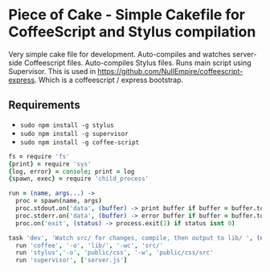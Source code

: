Piece of Cake - Simple Cakefile for CoffeeScript and Stylus compilation
=============

Very simple cake file for development. Auto-compiles and watches server-side Coffeescript files. Auto-compiles Stylus files. Runs main script using Supervisor. This is used in https://github.com/NullEmpire/coffeescript-express. Which is a coffeescript / express bootstrap.
## Requirements
* `sudo npm install -g stylus`
* `sudo npm install -g supervisor`
* `sudo npm install -g coffee-script`

```coffeescript
fs = require 'fs'
{print} = require 'sys'
{log, error} = console; print = log
{spawn, exec} = require 'child_process'

run = (name, args...) ->
  proc = spawn(name, args)
  proc.stdout.on('data', (buffer) -> print buffer if buffer = buffer.toString().trim())
  proc.stderr.on('data', (buffer) -> error buffer if buffer = buffer.toString().trim())
  proc.on('exit', (status) -> process.exit(1) if status isnt 0)

task 'dev', 'Watch src/ for changes, compile, then output to lib/ ', (options) ->
  run 'coffee', '-o', 'lib/', '-wc', 'src/'
  run 'stylus','-o', 'public/css', '-w', 'public/css/src'
  run 'supervisor', ['server.js']
```